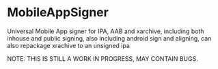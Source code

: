 # MobileAppSigner
Universal Mobile App signer for IPA, AAB and xarchive, including both inhouse and public signing, also including android sign and aligning, can also repackage xrachive to an unsigned ipa


NOTE: THIS IS STILL A WORK IN PROGRESS, MAY CONTAIN BUGS.
